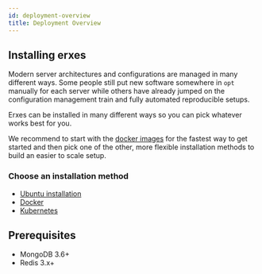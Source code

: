 ```yaml
---
id: deployment-overview
title: Deployment Overview
---
```


## Installing erxes

Modern server architectures and configurations are managed in many different ways. Some people still put new software somewhere in `opt` manually for each server while others have already jumped on the configuration management train and fully automated reproducible setups.

Erxes can be installed in many different ways so you can pick whatever works best for you. 

We recommend to start with the [docker images](installation/docker.md) for the fastest way to get started and then pick one of the other, more flexible installation methods to build an easier to scale setup.

### Choose an installation method

- [Ubuntu installation](installation/ubuntu.md)
- [Docker](installation/docker.md)
- [Kubernetes](installation/kubernetes.md)

## Prerequisites

- MongoDB 3.6+
- Redis 3.x+
